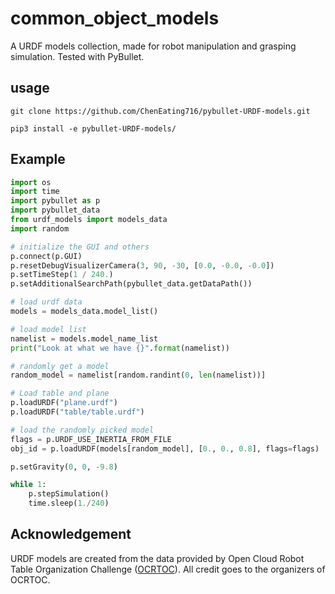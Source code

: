 # common_object_models
A URDF models collection, made for robot manipulation and grasping simulation. Tested with PyBullet.
## usage


```shell
git clone https://github.com/ChenEating716/pybullet-URDF-models.git 
```

```shell
pip3 install -e pybullet-URDF-models/
```



## Example

```python
import os
import time
import pybullet as p
import pybullet_data
from urdf_models import models_data
import random

# initialize the GUI and others
p.connect(p.GUI)
p.resetDebugVisualizerCamera(3, 90, -30, [0.0, -0.0, -0.0])
p.setTimeStep(1 / 240.)
p.setAdditionalSearchPath(pybullet_data.getDataPath())

# load urdf data
models = models_data.model_list()

# load model list
namelist = models.model_name_list
print("Look at what we have {}".format(namelist))

# randomly get a model
random_model = namelist[random.randint(0, len(namelist))] 

# Load table and plane
p.loadURDF("plane.urdf")
p.loadURDF("table/table.urdf")

# load the randomly picked model
flags = p.URDF_USE_INERTIA_FROM_FILE
obj_id = p.loadURDF(models[random_model], [0., 0., 0.8], flags=flags)

p.setGravity(0, 0, -9.8)

while 1:
    p.stepSimulation()
    time.sleep(1./240)
```



## Acknowledgement

URDF models are created from the data provided by Open Cloud Robot Table Organization Challenge ([OCRTOC](http://www.ocrtoc.org/)).  All credit goes to the organizers of OCRTOC.

